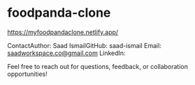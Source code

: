 # foodpanda-clone

https://myfoodpandaclone.netlify.app/

ContactAuthor: Saad IsmailGitHub: saad-ismail
Email: saadworkspace.co@gmail.com
LinkedIn: 

Feel free to reach out for questions, feedback, or collaboration opportunities!
